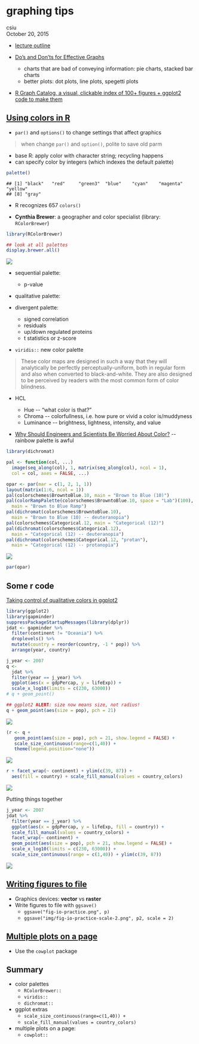 # graphing tips
csiu  
October 20, 2015  

- [lecture outline](http://stat545-ubc.github.io/cm013_practical-figure-making.html)

- [Do’s and Don’ts for Effective Graphs](http://stat545-ubc.github.io/block015_graph-dos-donts.html)
    - charts that are bad of conveying information: pie charts, stacked bar charts
    - better plots: dot plots, line plots, spegetti plots
    
- [R Graph Catalog, a visual, clickable index of 100+ figures + ggplot2 code to make them](http://shiny.stat.ubc.ca/r-graph-catalog/)

## [Using colors in R](http://stat545-ubc.github.io/block018_colors.html)
- `par()` and `options()` to change settings that affect graphics 

> when change `par()` and `option()`, polite to save old parm

- base R: apply color with character string; recycling happens
- can specify color by integers (which indexes the default palette)

```r
palette()
```

```
## [1] "black"   "red"     "green3"  "blue"    "cyan"    "magenta" "yellow" 
## [8] "gray"
```
- R recognizes 657 `colors()`

- **Cynthia Brewer**: a geographer and color specialist (library: `RColorBrewer`)

```r
library(RColorBrewer)

## look at all palettes
display.brewer.all()
```

![](2015-10-20-cm013-graphing-tips_files/figure-html/unnamed-chunk-2-1.png) 

- sequential palette: 
    - p-value
- qualitative palette:
- divergent palette:
    - signed correlation
    - residuals
    - up/down regulated proteins
    - t statistics or z-score

- `viridis::` new color palette

> These color maps are designed in such a way that they will analytically be perfectly perceptually-uniform, both in regular form and also when converted to black-and-white. They are also designed to be perceived by readers with the most common form of color blindness.
    
- HCL
   - Hue -- “what color is that?”
   - Chroma -- colorfullness, i.e. how pure or vivid a color is/muddyness
   - Luminance -- brightness, lightness, intensity, and value

- [Why Should Engineers and Scientists Be Worried About Color?](http://www.research.ibm.com/people/l/lloydt/color/color.HTM) -- rainbow palette is awful


```r
library(dichromat)

pal <- function(col, ...)
  image(seq_along(col), 1, matrix(seq_along(col), ncol = 1),
  col = col, axes = FALSE, ...)

opar <- par(mar = c(1, 2, 1, 1))
layout(matrix(1:6, ncol = 1))
pal(colorschemes$BrowntoBlue.10, main = "Brown to Blue (10)")
pal(colorRampPalette(colorschemes$BrowntoBlue.10, space = "Lab")(100),
  main = "Brown to Blue Ramp")
pal(dichromat(colorschemes$BrowntoBlue.10),
  main = "Brown to Blue (10) -- deuteranopia")
pal(colorschemes$Categorical.12, main = "Categorical (12)")
pal(dichromat(colorschemes$Categorical.12),
  main = "Categorical (12) -- deuteranopia")
pal(dichromat(colorschemes$Categorical.12, "protan"),
  main = "Categorical (12) -- protanopia")
```

![](2015-10-20-cm013-graphing-tips_files/figure-html/unnamed-chunk-3-1.png) 

```r
par(opar)
```

## Some r code
[Taking control of qualitative colors in ggplot2](http://stat545-ubc.github.io/block019_enforce-color-scheme.html)

```r
library(ggplot2)
library(gapminder)
suppressPackageStartupMessages(library(dplyr))
jdat <- gapminder %>% 
  filter(continent != "Oceania") %>% 
  droplevels() %>% 
  mutate(country = reorder(country, -1 * pop)) %>% 
  arrange(year, country)

j_year <- 2007
q <-
  jdat %>% 
  filter(year == j_year) %>% 
  ggplot(aes(x = gdpPercap, y = lifeExp)) +
  scale_x_log10(limits = c(230, 63000))
# q + geom_point()

## ggplot2 ALERT: size now means size, not radius!
q + geom_point(aes(size = pop), pch = 21)
```

![](2015-10-20-cm013-graphing-tips_files/figure-html/unnamed-chunk-4-1.png) 

```r
(r <- q +
   geom_point(aes(size = pop), pch = 21, show.legend = FALSE) +
   scale_size_continuous(range=c(1,40)) +
   theme(legend.position="none"))
```

![](2015-10-20-cm013-graphing-tips_files/figure-html/unnamed-chunk-4-2.png) 

```r
r + facet_wrap(~ continent) + ylim(c(39, 87)) + 
  aes(fill = country) + scale_fill_manual(values = country_colors)
```

![](2015-10-20-cm013-graphing-tips_files/figure-html/unnamed-chunk-4-3.png) 

Putting things together

```r
j_year <- 2007
jdat %>% 
  filter(year == j_year) %>% 
  ggplot(aes(x = gdpPercap, y = lifeExp, fill = country)) +
  scale_fill_manual(values = country_colors) +
  facet_wrap(~ continent) +
  geom_point(aes(size = pop), pch = 21, show.legend = FALSE) +
  scale_x_log10(limits = c(230, 63000)) +
  scale_size_continuous(range = c(1,40)) + ylim(c(39, 87))
```

![](2015-10-20-cm013-graphing-tips_files/figure-html/unnamed-chunk-5-1.png) 

## [Writing figures to file](http://stat545-ubc.github.io/block017_write-figure-to-file.html)
- Graphics devices: **vector** vs **raster**
- Write figures to file with `ggsave()`
    - `ggsave("fig-io-practice.png", p)`
    - `ggsave("img/fig-io-practice-scale-2.png", p2, scale = 2)`


## [Multiple plots on a page](http://stat545-ubc.github.io/block020_multiple-plots-on-a-page.html)
- Use the `cowplot` package

## Summary
- color palettes
    - `RColorBrewer::`
    - `viridis::`
    - `dichromat::`
- ggplot extras
    - `scale_size_continuous(range=c(1,40)) +`
    - `scale_fill_manual(values = country_colors)`
- multiple plots on a page: 
    - `cowplot::`    
